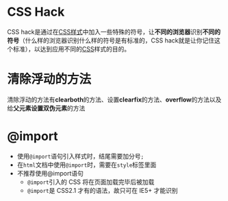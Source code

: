 # CSS Hack

CSS hack是通过在[CSS样式](http://www.w3cschool.cn/codecamp/style-the-html-body-element.html)中加入一些特殊的符号，让**不同的浏览器**识别**不同的符号**（什么样的浏览器识别什么样的符号是有标准的，CSS hack就是让你记住这个标准），以达到应用不同的[CSS](http://www.w3cschool.cn/css)样式的目的。

# 清除浮动的方法

清除浮动的方法有**clearboth**的方法、设置**clearfix**的方法、**overflow**的方法以及给**父元素设置双伪元素**的方法

# @import

- 使用`@import`语句引入样式时，结尾需要加分号`;`
- 在`html`文档中使用`@import`时，需要在`style`标签里面
- 不推荐使用@import语句
  - `@import`引入的 CSS 将在页面加载完毕后被加载
  - `@import`是 CSS2.1 才有的语法，故只可在 IE5+ 才能识别